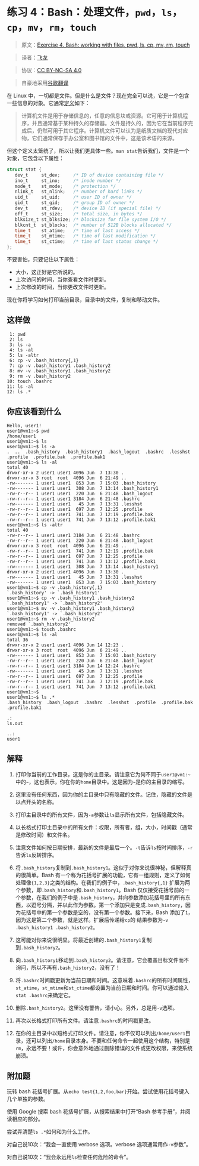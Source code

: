# 练习 4：Bash：处理文件，`pwd`，`ls`，`cp`，`mv`，`rm`，`touch`

> 原文：[Exercise 4. Bash: working with files, pwd, ls, cp, mv, rm, touch](https://archive.fo/xb8YB)

> 译者：[飞龙](https://github.com/wizardforcel)

> 协议：[CC BY-NC-SA 4.0](http://creativecommons.org/licenses/by-nc-sa/4.0/)

> 自豪地采用[谷歌翻译](https://translate.google.cn/)

在 Linux 中，一切都是文件。但是什么是文件？现在完全可以说，它是一个包含一些信息的对象。它通常[定义](http://en.wikipedia.org/wiki/Computer_file)如下：

> 计算机文件是用于存储信息的，任意的信息块或资源。它可用于计算机程序，并且通常基于某种持久的存储器。文件是持久的，因为它在当前程序完成后，仍然可用于其它程序。计算机文件可以认为是纸质文档的现代对应物，它们通常保存于办公室和图书馆的文件中，这是该术语的来源。

但这个定义太笼统了，所以让我们更具体一些。`man stat`告诉我们，文件是一个对象，它包含以下属性：

```c
struct stat {
   dev_t     st_dev;     /* ID of device containing file */
   ino_t     st_ino;     /* inode number */
   mode_t    st_mode;    /* protection */
   nlink_t   st_nlink;   /* number of hard links */
   uid_t     st_uid;     /* user ID of owner */
   gid_t     st_gid;     /* group ID of owner */
   dev_t     st_rdev;    /* device ID (if special file) */
   off_t     st_size;    /* total size, in bytes */
   blksize_t st_blksize; /* blocksize for file system I/O */
   blkcnt_t  st_blocks;  /* number of 512B blocks allocated */
   time_t    st_atime;   /* time of last access */
   time_t    st_mtime;   /* time of last modification */
   time_t    st_ctime;   /* time of last status change */
};
```

不要害怕，只要记住以下属性：

+   大小，这正好是它所说的。
+   上次访问的时间，当你查看文件时更新。
+   上次修改的时间，当你更改文件时更新。

现在你将学习如何打印当前目录，目录中的文件，复制和移动文件。

## 这样做

```
 1: pwd
 2: ls
 3: ls -a
 4: ls -al
 5: ls -altr
 6: cp -v .bash_history{,1}
 7: cp -v .bash_history1 .bash_history2
 8: mv -v .bash_history1 .bash_history2
 9: rm -v .bash_history2
10: touch .bashrc
11: ls -al
12: ls .*
```

## 你应该看到什么

```
Hello, user1!
user1@vm1:~$ pwd
/home/user1
user1@vm1:~$ ls
user1@vm1:~$ ls -a
.  ..  .bash_history  .bash_history1  .bash_logout  .bashrc  .lesshst  .profile  .profile.bak  .profile.bak1
user1@vm1:~$ ls -al
total 40
drwxr-xr-x 2 user1 user1 4096 Jun  7 13:30 .
drwxr-xr-x 3 root  root  4096 Jun  6 21:49 ..
-rw------- 1 user1 user1  853 Jun  7 15:03 .bash_history
-rw------- 1 user1 user1  308 Jun  7 13:14 .bash_history1
-rw-r--r-- 1 user1 user1  220 Jun  6 21:48 .bash_logout
-rw-r--r-- 1 user1 user1 3184 Jun  6 21:48 .bashrc
-rw------- 1 user1 user1   45 Jun  7 13:31 .lesshst
-rw-r--r-- 1 user1 user1  697 Jun  7 12:25 .profile
-rw-r--r-- 1 user1 user1  741 Jun  7 12:19 .profile.bak
-rw-r--r-- 1 user1 user1  741 Jun  7 13:12 .profile.bak1
user1@vm1:~$ ls -altr
total 40
-rw-r--r-- 1 user1 user1 3184 Jun  6 21:48 .bashrc
-rw-r--r-- 1 user1 user1  220 Jun  6 21:48 .bash_logout
drwxr-xr-x 3 root  root  4096 Jun  6 21:49 ..
-rw-r--r-- 1 user1 user1  741 Jun  7 12:19 .profile.bak
-rw-r--r-- 1 user1 user1  697 Jun  7 12:25 .profile
-rw-r--r-- 1 user1 user1  741 Jun  7 13:12 .profile.bak1
-rw------- 1 user1 user1  308 Jun  7 13:14 .bash_history1
drwxr-xr-x 2 user1 user1 4096 Jun  7 13:30 .
-rw------- 1 user1 user1   45 Jun  7 13:31 .lesshst
-rw------- 1 user1 user1  853 Jun  7 15:03 .bash_history
user1@vm1:~$ cp -v .bash_history{,1}
`.bash_history' -> `.bash_history1'
user1@vm1:~$ cp -v .bash_history1 .bash_history2
`.bash_history1' -> `.bash_history2'
user1@vm1:~$ mv -v .bash_history1 .bash_history2
`.bash_history1' -> `.bash_history2'
user1@vm1:~$ rm -v .bash_history2
removed `.bash_history2'
user1@vm1:~$ touch .bashrc
user1@vm1:~$ ls -al
total 36
drwxr-xr-x 2 user1 user1 4096 Jun 14 12:23 .
drwxr-xr-x 3 root  root  4096 Jun  6 21:49 ..
-rw------- 1 user1 user1  853 Jun  7 15:03 .bash_history
-rw-r--r-- 1 user1 user1  220 Jun  6 21:48 .bash_logout
-rw-r--r-- 1 user1 user1 3184 Jun 14 12:24 .bashrc
-rw------- 1 user1 user1   45 Jun  7 13:31 .lesshst
-rw-r--r-- 1 user1 user1  697 Jun  7 12:25 .profile
-rw-r--r-- 1 user1 user1  741 Jun  7 12:19 .profile.bak
-rw-r--r-- 1 user1 user1  741 Jun  7 13:12 .profile.bak1
user1@vm1:~$
user1@vm1:~$ ls .*
.bash_history  .bash_logout  .bashrc  .lesshst  .profile  .profile.bak  .profile.bak1
 
.:
ls.out
 
..:
user1
```

## 解释

1.  打印你当前的工作目录，这是你的主目录。请注意它为何不同于`user1@vm1:~`中的`~`，这也表示，你在你的`home`目录中。这是因为`~`是你的主目录的缩写。

2.  这里没有任何东西，因为你的主目录中只有隐藏的文件。记住，隐藏的文件是以点开头的名称。

3.  打印主目录中的所有文件，因为`-a`参数让`ls`显示所有文件，包括隐藏文件。

4.  以长格式打印主目录中的所有文件：权限，所有者，组，大小，时间戳（通常是修改时间）和文件名。

5.  注意文件如何按日期安排，最新的文件是最后一个。`-t`告诉`ls`按时间排序，`-r`告诉`ls`反转排序。

6.  将`.bash_history`复制到`.bash_history1`。这似乎对你来说很神秘，但解释真的很简单。Bash 有一个称为花括号扩展的功能，它有一组规则，定义了如何 处理像`{1,2,3}`之类的结构。在我们的例子中，`.bash_history{,1}` 扩展为两个参数，即`.bash_history`和`.bash_history1`。Bash 仅仅接受花括号前的一个参数，在我们的例子中是`.bash_history`，并向参数添加花括号里的所有东西，以逗号分隔，并以此作为参数。第一个添加只是变成`.bash_history`，因为花括号中的第一个参数是空的，没有第一个参数。接下来，Bash 添加了`1`，因为这是第二个参数，就是这样。扩展后传递给`cp`的 结果参数为`-v .bash_history1 .bash_history2`。

7.  这可能对你来说很明显。将最近创建的`.bash_history1`复制到`.bash_history2`。

8.  向`.bash_history1`移动到`.bash_history2`。请注意，它会覆盖目标文件而不询问，所以不再有`.bash_history2`，没有了！

9.  将`.bashrc`时间戳更新为当前日期和时间。这意味着`.bashrc`的所有时间属性，`st_atime`，`st_mtime`和`st_ctime`都设置为当前日期和时间。你可以通过输入`stat .bashrc`来确定它。

0.  删除`.bash_history2`。这里没有警告，请小心。另外，总是用`-v`选项。

1.  再次以长格式打印所有文件。请注意`.bashrc`的时间戳更改。

2.  在你的主目录中以短格式打印文件。请注意，你不仅可以列出`/home/user1`目录，还可以列出`/home`目录本身。不要和任何命令一起使用这个结构，特别是 `rm`，永远不要！或许，你会意外地通过删除错误的文件或更改权限，来使系统崩溃。

## 附加题

玩转 bash 花括号扩展。从`echo test{1,2,foo,bar}`开始。尝试使用花括号键入几个单独的参数。

使用 Google 搜索 bash 花括号扩展，从搜索结果中打开“Bash 参考手册”，并阅读相应的部分。

尝试弄清楚`ls .*`如何和为什么工作。

对自己说10次：“我会一直使用 verbose 选项。verbose 选项通常用作`-v`参数”。

对自己说10次：“我会永远用`ls`检查任何危险的命令”。
